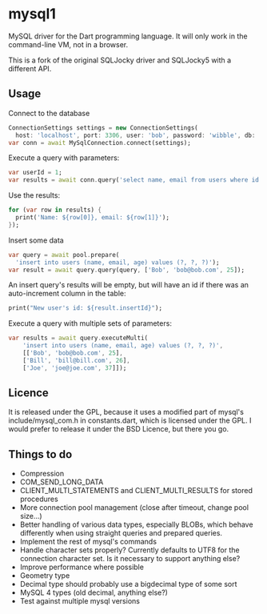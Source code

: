 mysql1
======

MySQL driver for the Dart programming language. It will only work in the command-line VM, not in a browser.

This is a fork of the original SQLJocky driver and SQLJocky5 with a different API.

Usage
-----

Connect to the database

```dart
ConnectionSettings settings = new ConnectionSettings(
  host: 'localhost', port: 3306, user: 'bob', password: 'wibble', db: 'mydb');
var conn = await MySqlConnection.connect(settings);
```

Execute a query with parameters:

```dart
var userId = 1;
var results = await conn.query('select name, email from users where id = ?', [userId]);
```

Use the results:

```dart
for (var row in results) {
  print('Name: ${row[0]}, email: ${row[1]}');
});
```

Insert some data

```dart
var query = await pool.prepare(
  'insert into users (name, email, age) values (?, ?, ?)');
var result = await query.query(query, ['Bob', 'bob@bob.com', 25]);
```

An insert query's results will be empty, but will have an id if there was an auto-increment column in the table:

```dart
print("New user's id: ${result.insertId}");
```

Execute a query with multiple sets of parameters:

```dart
var results = await query.executeMulti(
    'insert into users (name, email, age) values (?, ?, ?)',
    [['Bob', 'bob@bob.com', 25],
    ['Bill', 'bill@bill.com', 26],
    ['Joe', 'joe@joe.com', 37]]);
```

Licence
-------

It is released under the GPL, because it uses a modified part of mysql's include/mysql_com.h in constants.dart,
which is licensed under the GPL. I would prefer to release it under the BSD Licence, but there you go.

Things to do
------------

* Compression
* COM_SEND_LONG_DATA
* CLIENT_MULTI_STATEMENTS and CLIENT_MULTI_RESULTS for stored procedures
* More connection pool management (close after timeout, change pool size...)
* Better handling of various data types, especially BLOBs, which behave differently when using straight queries and prepared queries.
* Implement the rest of mysql's commands
* Handle character sets properly? Currently defaults to UTF8 for the connection character set. Is it
necessary to support anything else?
* Improve performance where possible
* Geometry type
* Decimal type should probably use a bigdecimal type of some sort
* MySQL 4 types (old decimal, anything else?)
* Test against multiple mysql versions
